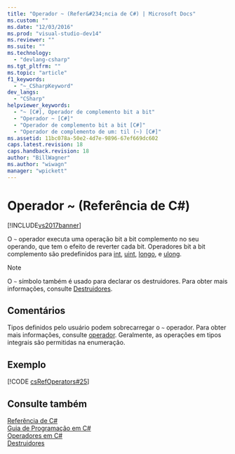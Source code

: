 ```yaml
---
title: "Operador ~ (Refer&#234;ncia de C#) | Microsoft Docs"
ms.custom: ""
ms.date: "12/03/2016"
ms.prod: "visual-studio-dev14"
ms.reviewer: ""
ms.suite: ""
ms.technology: 
  - "devlang-csharp"
ms.tgt_pltfrm: ""
ms.topic: "article"
f1_keywords: 
  - "~_CSharpKeyword"
dev_langs: 
  - "CSharp"
helpviewer_keywords: 
  - "~ [C#], Operador de complemento bit a bit"
  - "Operador ~ [C#]"
  - "Operador de complemento bit a bit [C#]"
  - "Operador de complemento de um: til (~) [C#]"
ms.assetid: 11bc078a-50e2-4d7e-9896-67ef669dc602
caps.latest.revision: 18
caps.handback.revision: 18
author: "BillWagner"
ms.author: "wiwagn"
manager: "wpickett"
---
```

# Operador ~ (Refer&#234;ncia de C#)
[!INCLUDE[vs2017banner](../../../csharp/includes/vs2017banner.md)]

O `~` operador executa uma operação bit a bit complemento no seu operando, que tem o efeito de reverter cada bit.  Operadores bit a bit complemento são predefinidos para  [int](../../../csharp/language-reference/keywords/int.md),  [uint](../../../csharp/language-reference/keywords/uint.md),  [longo](../../../csharp/language-reference/keywords/long.md), e  [ulong](../../../csharp/language-reference/keywords/ulong.md).  
  
> [!NOTE]
>  O `~` símbolo também é usado para declarar os destruidores.  Para obter mais informações, consulte [Destruidores](../../../csharp/programming-guide/classes-and-structs/destructors.md).  
  
## Comentários  
 Tipos definidos pelo usuário podem sobrecarregar o `~` operador.  Para obter mais informações, consulte  [operador](../../../csharp/language-reference/keywords/operator.md).  Geralmente, as operações em tipos integrais são permitidas na enumeração.  
  
## Exemplo  
 [!CODE [csRefOperators#25](../CodeSnippet/VS_Snippets_VBCSharp/csrefOperators#25)]  
  
## Consulte também  
 [Referência de C\#](../../../csharp/language-reference/index.md)   
 [Guia de Programação em C\#](../../../csharp/programming-guide/index.md)   
 [Operadores em C\#](../../../csharp/language-reference/operators/index.md)   
 [Destruidores](../../../csharp/programming-guide/classes-and-structs/destructors.md)